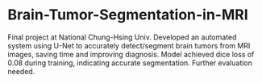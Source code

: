 # Brain-Tumor-Segmentation-in-MRI
Final project at National Chung-Hsing Univ. Developed an automated system using U-Net to accurately detect/segment brain tumors from MRI images, saving time and improving diagnosis. Model achieved dice loss of 0.08 during training, indicating accurate segmentation. Further evaluation needed.
